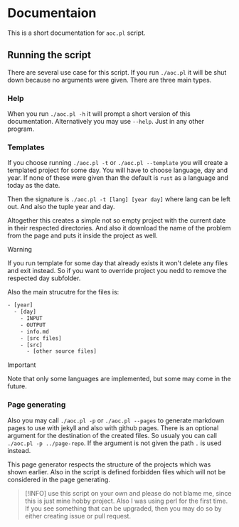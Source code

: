 # Documentaion

This is a short documentation for `aoc.pl` script.

## Running the script

There are several use case for this script. If you run `./aoc.pl` it will be shut down because no arguments were given. There are three main types.

### Help

When you run `./aoc.pl -h` it will prompt a short version of this documentation. Alternatively you may use `--help`. Just in any other program.

### Templates

If you choose running `./aoc.pl -t` or `./aoc.pl --template` you will create a templated project for some day. You will have to choose language, day and year. If none of these were given than the default is `rust` as a language and today as the date.

Then the signature is `./aoc.pl -t [lang] [year day]` where lang can be left out. And also the tuple year and day.

Altogether this creates a simple not so empty project with the current date in their respected directories. And also it download the name of the problem from the page and puts it inside the project as well.

> [!WARNING]
> If you run template for some day that already exists it won't delete any files and exit instead. So if you want to override project you nedd to remove the respected day subfolder.

Also the main strucutre for the files is:

```txt
- [year]
  - [day]
    - INPUT
    - OUTPUT
    - info.md
    - [src files]
    - [src]
      - [other source files]
```

> [!IMPORTANT]
> Note that only some languages are implemented, but some may come in the future.

### Page generating

Also you may call `./aoc.pl -p` or `./aoc.pl --pages` to generate markdown pages to use with jekyll and also with github pages. There is an optional argument for the destination of the created files. So usualy you can call `./aoc.pl -p ../page-repo`. If the argument is not given the path `.` is used instead.

This page generator respects the structure of the projects which was shown earlier. Also in the script is defined forbidden files which will not be considered in the page generating.

> [!INFO]
> use this script on your own and please do not blame me, since this is just mine hobby project. Also I was using perl for the first time. If you see something that can be upgraded, then you may do so by either creating issue or pull request.

